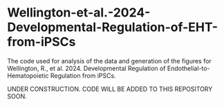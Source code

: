 # Wellington-et-al.-2024-Developmental-Regulation-of-EHT-from-iPSCs
The code used for analysis of the data and generation of the figures for Wellington, R., et al. 2024. Developmental Regulation of Endothelial-to-Hematopoietic Regulation from iPSCs.

UNDER CONSTRUCTION. CODE WILL BE ADDED TO THIS REPOSITORY SOON.
